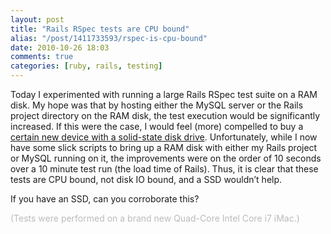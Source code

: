 ```yaml
---
layout: post
title: "Rails RSpec tests are CPU bound"
alias: "/post/1411733593/rspec-is-cpu-bound"
date: 2010-10-26 18:03
comments: true
categories: [ruby, rails, testing]
---
```


<p>Today I experimented with running a large Rails RSpec test suite on a RAM disk.  My hope was that by hosting either the MySQL server or the Rails project directory on the RAM disk, the test execution would be significantly increased.  If this were the case, I would feel (more) compelled to buy a <a href="http://www.apple.com/macbookair/">certain new device with a solid-state disk drive</a>.  Unfortunately, while I now have some slick scripts to bring up a RAM disk with either my Rails project or MySQL running on it, the improvements were on the order of 10 seconds over a 10 minute test run (the load time of Rails).  Thus, it is clear that these tests are CPU bound, not disk IO bound, and a SSD wouldn&#8217;t help.</p>



<p>If you have an SSD, can you corroborate this?</p>



<p><span style="color: #bbb">(Tests were performed on a brand new Quad-Core Intel Core i7 iMac.)</span></p>

